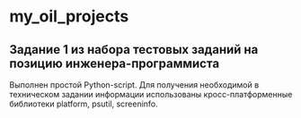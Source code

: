 # my_oil_projects
Задание 1 из набора тестовых заданий на позицию инженера-программиста
---
Выполнен простой Python-script. Для получения необходимой в техническом задании информации использованы кросс-платформенные библиотеки platform, psutil, screeninfo.

